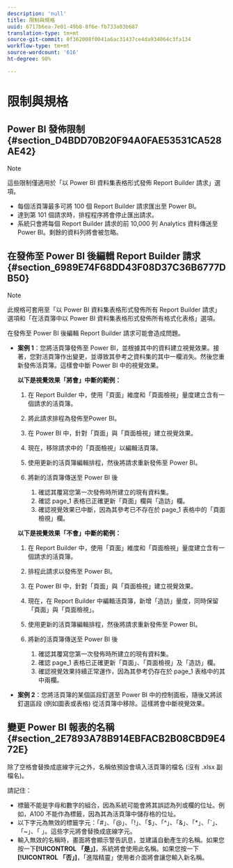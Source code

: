 ```yaml
---
description: 'null'
title: 限制與規格
uuid: 6717b6ea-7e01-49b8-8f6e-fb733a03b687
translation-type: tm+mt
source-git-commit: 0f362008f0041a6ac31437ce4da934064c3fa134
workflow-type: tm+mt
source-wordcount: '616'
ht-degree: 98%

---
```



# 限制與規格

## Power BI 發佈限制 {#section_D4BDD70B20F94A0FAE53531CA528AE42}

>[!NOTE]
>
> 這些限制僅適用於「以 Power BI 資料集表格形式發佈 Report Builder 請求」選項。

* 每個活頁簿最多可將 100 個 Report Builder 請求匯出至 Power BI。
* 達到第 101 個請求時，排程程序將會停止匯出請求。
* 系統只會將每個 Report Builder 請求的前 10,000 列 Analytics 資料傳送至 Power BI。剩餘的資料列將會被忽略。

## 在發佈至 Power BI 後編輯 Report Builder 請求 {#section_6989E74F68DD43F08D37C36B6777DB50}

>[!NOTE]
>
> 此規格可套用至「以 Power BI 資料集表格形式發佈所有 Report Builder 請求」選項和「在活頁簿中以 Power BI 資料集表格形式發佈所有格式化表格」選項。

在發佈至 Power BI 後編輯 Report Builder 請求可能會造成問題。

* **案例 1**：您將活頁簿發佈至 Power BI，並根據其中的資料建立視覺效果。接著，您對活頁簿作出變更，並導致其參考之資料集的其中一欄消失。然後您重新發佈活頁簿。這樣會中斷 Power BI 中的視覺效果。

   **以下是視覺效果「將會」中斷的範例：**

   1. 在 Report Builder 中，使用「頁面」維度和「頁面檢視」量度建立含有一個請求的活頁簿。
   2. 將此請求排程為發佈至Power BI。
   3. 在 Power BI 中，針對「頁面」與「頁面檢視」建立視覺效果。
   4. 現在，移除請求中的「頁面檢視」以編輯活頁簿。
   5. 使用更新的活頁簿編輯排程，然後將請求重新發佈至 Power BI。
   6. 將新的活頁簿傳送至 Power BI 後

      1. 確認其覆寫您第一次發佈時所建立的現有資料集。
      2. 確認 page_1 表格已正確更新「頁面」欄與「造訪」欄。
      3. 確認視覺效果已中斷，因為其參考已不存在於 page_1 表格中的「頁面檢視」欄。

   **以下是視覺效果「不會」中斷的範例：**

   1. 在 Report Builder 中，使用「頁面」維度和「頁面檢視」量度建立含有一個請求的活頁簿。
   2. 排程此請求以發佈至 Power BI。
   3. 在 Power BI 中，針對「頁面」與「頁面檢視」建立視覺效果。
   4. 現在，在 Report Builder 中編輯活頁簿，新增「造訪」量度，同時保留「頁面」與「頁面檢視」。
   5. 使用更新的活頁簿編輯排程，然後將請求重新發佈至 Power BI。
   6. 將新的活頁簿傳送至 Power BI 後

      1. 確認其覆寫您第一次發佈時所建立的現有資料集。
      2. 確認 page_1 表格已正確更新「頁面」、「頁面檢視」及「造訪」欄。
      3. 確認視覺效果持續正常運作，因為其參考仍存在於 page_1 表格中的其中兩欄。


* **案例 2**：您將活頁簿的某個區段釘選至 Power BI 中的控制面板，隨後又將該釘選區段 (例如圖表或表格) 從活頁簿中移除。這樣將會中斷視覺效果。

## 變更 Power BI 報表的名稱 {#section_2E7893A78B914EBFACB2B08CBD9E472E}

除了空格會替換成底線字元之外，名稱依預設會填入活頁簿的檔名 (沒有 .xlsx 副檔名)。

請記住：

* 標籤不能是字母和數字的組合，因為系統可能會將其誤認為列或欄的位址。例如，A100 不能作為標籤，因為其為活頁簿中儲存格的位址。
* 以下字元為無效的標籤字元：「#」、「@」、「!」、「$」、「^」、「&amp;」、「*」、「`」、「~」、「 」。這些字元將會替換成底線字元。
* 輸入無效的名稱時，畫面將會顯示警告訊息，並建議自動產生的名稱。如果您按一下&#x200B;**[!UICONTROL 「是」]**，系統將會使用此名稱。如果您按一下&#x200B;**[!UICONTROL 「否」]**，「進階精靈」使用者介面將會讓您輸入新名稱。

